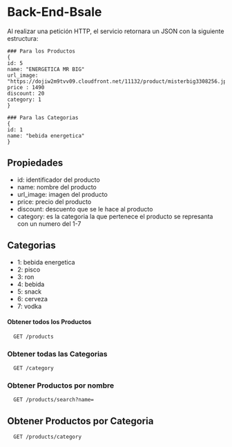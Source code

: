 # Back-End-Bsale
Al realizar una petición HTTP, el servicio retornara un JSON con la siguiente estructura:
```
### Para los Productos
{
id: 5
name: "ENERGETICA MR BIG"
url_image: "https://dojiw2m9tvv09.cloudfront.net/11132/product/misterbig3308256.jpg"
price : 1490
discount: 20
category: 1
}

### Para las Categorias
{
id: 1
name: "bebida energetica"
}
```

## Propiedades
- id: identificador del producto
- name: nombre del producto
- url_image: imagen del producto
- price: precio del producto
- discount: descuento que se le hace al producto
- category: es la categoria la que pertenece el producto se represanta con un numero del 1-7

## Categorias
- 1: bebida energetica
- 2: pisco
- 3: ron
- 4: bebida
- 5: snack
- 6: cerveza
- 7: vodka
#### Obtener todos los Productos

```http
  GET /products
```
### Obtener todas las Categorias
```http
  GET /category
```

### Obtener Productos por nombre
```http
  GET /products/search?name=
```
## Obtener Productos por Categoria
```http
  GET /products/category
```
